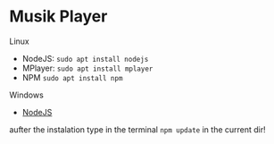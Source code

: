 # Musik Player

Linux
- NodeJS: `sudo apt install nodejs`
- MPlayer: `sudo apt install mplayer`
- NPM `sudo apt install npm`

Windows
- [NodeJS](https://nodejs.org/de/download)

aufter the instalation type in the terminal `npm update` in the current dir!
